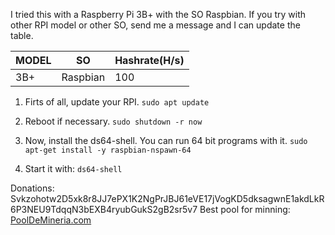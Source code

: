 I tried this with a Raspberry Pi 3B+ with the SO Raspbian. If you try with other RPI model or other SO, send me a message and I can update the table.

| MODEL | SO | Hashrate(H/s) |
| ----- | ---- | ---- |
| 3B+ | Raspbian | 100 |

1. Firts of all, update your RPI.
`sudo apt update`

2. Reboot if necessary.
`sudo shutdown -r now`

3. Now, install the ds64-shell. You can run 64 bit programs with it.
`sudo apt-get install -y raspbian-nspawn-64`

4. Start it with:
`ds64-shell`

Donations: Svkzohotw2D5xk8r8JJ7ePX1K2NgPrJBJ61eVE17jVogKD5dksagwnE1akdLkR6P3NEU9TdqqN3bEXB4ryubGukS2gB2sr5v7
Best pool for minning: [PoolDeMineria.com](https://scala.pooldemineria.com)
